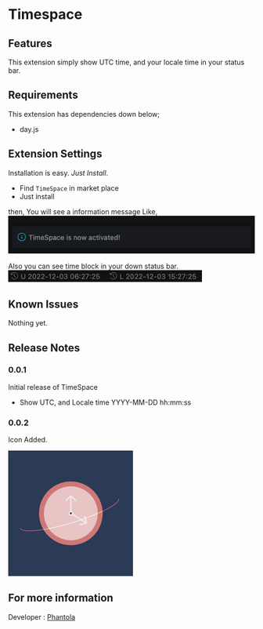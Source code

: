 # Timespace

## Features

This extension simply show UTC time, and your locale time in your status bar.

## Requirements

This extension has dependencies down below;

-   day.js

## Extension Settings

Installation is easy. _Just Install_.

-   Find `TimeSpace` in market place
-   Just install

then, You will see a information message Like,
![figure1](./readme_assets/after-install.png)

Also you can see time block in your down status bar.
![figure2](./readme_assets/timespace-activated.png)

## Known Issues

Nothing yet.

## Release Notes

### 0.0.1

Initial release of TimeSpace

-   Show UTC, and Locale time YYYY-MM-DD hh:mm:ss

### 0.0.2

Icon Added.

![icon](./icon.png)

## For more information

Developer : [Phantola](https://github.com/phantola)

